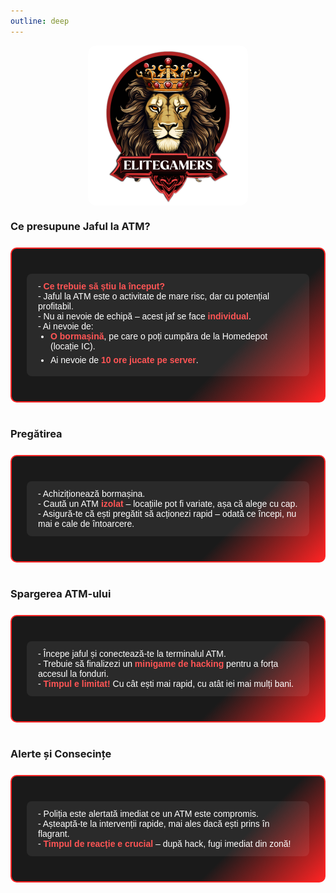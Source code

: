 ```yaml
---
outline: deep
---
```


<img src="../public/elitegamers.png" alt="pozaRegulament" width="256" height="256" style="display: block; margin: 0 auto; border-radius: 5%;">

<style>
  .eg-jaf-atm {
    background: linear-gradient(135deg, #1a1a1a 70%, #ff2323 100%);
    border: 2px solid #ff2323;
    border-radius: 10px;
    padding: 16px 24px;
    margin: 24px auto 40px auto;
    max-width: 900px;
    color: white;
    font-weight: 500;
    font-family: Arial, sans-serif;
  }
  .eg-jaf-atm table {
    width: 100%;
    border-collapse: separate;
    border-spacing: 0 10px;
  }
  .eg-jaf-atm td {
    background: rgba(255, 255, 255, 0.07);
    padding: 12px 18px;
    border-radius: 8px;
    vertical-align: top;
    color: #fff;
  }
  .eg-jaf-atm td strong {
    color: #ff5555;
  }
  .eg-jaf-atm td ul {
    margin: 0;
    padding-left: 20px;
  }
  .eg-jaf-atm td ul li {
    margin-bottom: 6px;
  }
</style>

### Ce presupune Jaful la ATM?
<div class="eg-jaf-atm">
<table>
<tr><td>
- <strong>Ce trebuie să știu la început?</strong><br>
- Jaful la ATM este o activitate de mare risc, dar cu potențial profitabil.<br>
- Nu ai nevoie de echipă – acest jaf se face <strong>individual</strong>.<br>
- Ai nevoie de:<br>
<ul>
  <li><strong>O bormașină</strong>, pe care o poți cumpăra de la Homedepot (locație IC).</li>
  <li>Ai nevoie de <strong>10 ore jucate pe server</strong>.</li>

</ul>
</td></tr>
</table>
</div>

### Pregătirea
<div class="eg-jaf-atm">
<table>
<tr><td>
- Achiziționează bormașina.<br>
- Caută un ATM <strong>izolat</strong> – locațiile pot fi variate, așa că alege cu cap.<br>
- Asigură-te că ești pregătit să acționezi rapid – odată ce începi, nu mai e cale de întoarcere.
</td></tr>
</table>
</div>

### Spargerea ATM-ului
<div class="eg-jaf-atm">
<table>
<tr><td>
- Începe jaful și conectează-te la terminalul ATM.<br>
- Trebuie să finalizezi un <strong>minigame de hacking</strong> pentru a forța accesul la fonduri.<br>
- <strong>Timpul e limitat!</strong> Cu cât ești mai rapid, cu atât iei mai mulți bani.
</td></tr>
</table>
</div>

### Alerte și Consecințe
<div class="eg-jaf-atm">
<table>
<tr><td>
- Poliția este alertată imediat ce un ATM este compromis.<br>
- Așteaptă-te la intervenții rapide, mai ales dacă ești prins în flagrant.<br>
- <strong>Timpul de reacție e crucial</strong> – după hack, fugi imediat din zonă!
</td></tr>
</table>
</div>
